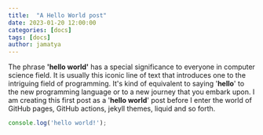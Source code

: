 ```yaml
---
title:  "A Hello World post"
date: 2023-01-20 12:00:00
categories: [docs]
tags: [docs]
author: jamatya
---
```

The phrase **'hello world'** has a special significance to everyone in computer science field. It is usually  this iconic line of text that introduces one to the intriguing field of programming. It's kind of equivalent to saying '**hello**' to the new programming language or to a new journey that you embark upon. I am creating this first post as a '**hello world**' post before I enter the world of GitHub pages, GitHub actions, jekyll themes, liquid and so forth.

```javascript
console.log('hello world!');
```